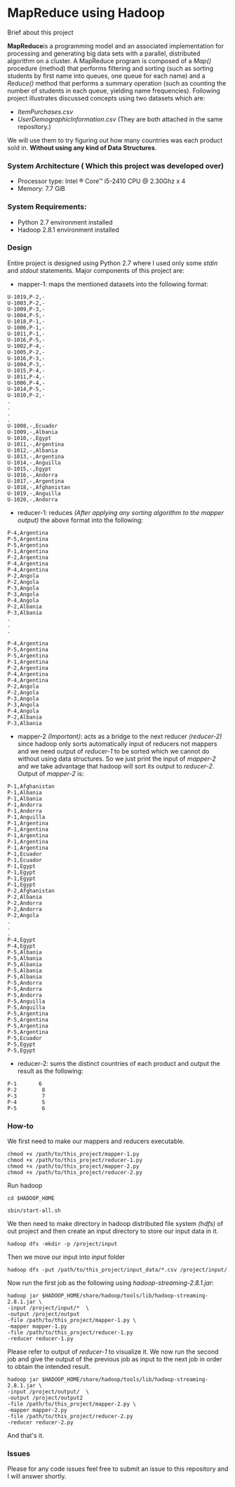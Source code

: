 # MapReduce using Hadoop

Brief about this project

**MapReduce**is a programming model and an associated implementation for processing and generating big data sets with a parallel, distributed algorithm on a cluster. A MapReduce program is composed of a _Map()_ procedure (method) that performs filtering and sorting (such as sorting students by first name into queues, one queue for each name) and a _Reduce()_ method that performs a summary operation (such as counting the number of students in each queue, yielding name frequencies). Following project illustrates discussed concepts using two datasets which are: 
 * _ItemPurchases.csv_
 * _UserDemographicInformation.csv_ (They are both attached in the same repository.)
 
 We will use them to try figuring out how many countries was each product sold in. **Without using any kind of Data Structures**.
 
### System Architecture ( Which this project was developed over)
* Processor type: Intel &reg; Core&trade; i5-2410 CPU @ 2.30Ghz x 4
* Memory: 7.7 GiB

### System Requirements:
* Python 2.7 environment installed
* Hadoop 2.8.1 environment installed

### Design
Entire project is designed using Python 2.7 where I used only some _stdin_ and _stdout_ statements. Major components of this project are:
* mapper-1: maps the mentioned datasets into the following format:
```
U-1019,P-2,-
U-1003,P-2,-
U-1009,P-3,-
U-1004,P-5,-
U-1018,P-1,-
U-1006,P-1,-
U-1011,P-1,-
U-1016,P-5,-
U-1002,P-4,-
U-1005,P-2,-
U-1016,P-3,-
U-1004,P-3,-
U-1015,P-4,-
U-1011,P-4,-
U-1006,P-4,-
U-1014,P-5,-
U-1010,P-2,-
.
.
.
.
U-1008,-,Ecuador
U-1009,-,Albania
U-1010,-,Egypt
U-1011,-,Argentina
U-1012,-,Albania
U-1013,-,Argentina
U-1014,-,Anguilla
U-1015,-,Egypt
U-1016,-,Andorra
U-1017,-,Argentina
U-1018,-,Afghanistan
U-1019,-,Anguilla
U-1020,-,Andorra

```
* reducer-1: reduces _(After applying any sorting algorithm to the mapper output)_ the above format into the following:
```
P-4,Argentina
P-5,Argentina
P-5,Argentina
P-1,Argentina
P-2,Argentina
P-4,Argentina
P-4,Argentina
P-2,Angola
P-2,Angola
P-3,Angola
P-3,Angola
P-4,Angola
P-2,Albania
P-3,Albania
.
.
.

P-4,Argentina
P-5,Argentina
P-5,Argentina
P-1,Argentina
P-2,Argentina
P-4,Argentina
P-4,Argentina
P-2,Angola
P-2,Angola
P-3,Angola
P-3,Angola
P-4,Angola
P-2,Albania
P-3,Albania
```
* mapper-2 _(Important)_: acts as a bridge to the next reducer *(reducer-2)* since hadoop only sorts automatically input of reducers not mappers and we need output of _reducer-1_ to be sorted which we cannot do without using data structures.
So we just print the input of _mapper-2_ and we take advantage that hadoop will sort its output to _reducer-2_. Output of _mapper-2_ is:
```
P-1,Afghanistan
P-1,Albania
P-1,Albania
P-1,Andorra
P-1,Andorra
P-1,Anguilla
P-1,Argentina
P-1,Argentina
P-1,Argentina
P-1,Argentina
P-1,Argentina
P-1,Ecuador
P-1,Ecuador
P-1,Egypt
P-1,Egypt
P-1,Egypt
P-1,Egypt
P-2,Afghanistan
P-2,Albania
P-2,Andorra
P-2,Andorra
P-2,Angola
.
.
.
P-4,Egypt
P-4,Egypt
P-5,Albania
P-5,Albania
P-5,Albania
P-5,Albania
P-5,Albania
P-5,Andorra
P-5,Andorra
P-5,Andorra
P-5,Anguilla
P-5,Anguilla
P-5,Argentina
P-5,Argentina
P-5,Argentina
P-5,Argentina
P-5,Ecuador
P-5,Egypt
P-5,Egypt
```
* reducer-2: sums the distinct countries of each product and output the result as the following:
```
P-1       6
P-2	       8
P-3	       7
P-4	       5
P-5	       6
```
### How-to
We first need to make our mappers and reducers executable.
```
chmod +x /path/to/this_project/mapper-1.py
chmod +x /path/to/this_project/reducer-1.py
chmod +x /path/to/this_project/mapper-2.py
chmod +x /path/to/this_project/reducer-2.py
```
Run hadoop
```
cd $HADOOP_HOME
```
```
sbin/start-all.sh
```
We then need to make directory in hadoop distributed file system _(hdfs)_  of out project and then create an input directory to store our input data in it.
```
hadoop dfs -mkdir -p /project/input
```
Then we move our input into _input_ folder
```
hadoop dfs -put /path/to/this_project/input_data/*.csv /project/input/
```
Now run the first job as the following using _hadoop-streaming-2.8.1.jar_:
```
hadoop jar $HADOOP_HOME/share/hadoop/tools/lib/hadoop-streaming-2.8.1.jar \
-input /project/input/*  \
-output /project/output 
-file /path/to/this_project/mapper-1.py \
-mapper mapper-1.py 
-file /path/to/this_project/reducer-1.py 
-reducer reducer-1.py
```
Please refer to output of _reducer-1_ to visualize it.
We now run the second job and give the output of the previous job as input to the next job in order to obtain the intended result.
```
hadoop jar $HADOOP_HOME/share/hadoop/tools/lib/hadoop-streaming-2.8.1.jar \
-input /project/output/  \
-output /project/output2 
-file /path/to/this_project/mapper-2.py \
-mapper mapper-2.py 
-file /path/to/this_project/reducer-2.py 
-reducer reducer-2.py
```
And that's it.
### Issues
Please for any code issues feel free to submit an issue to this repository and I will answer shortly.